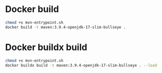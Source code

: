 # Docker build
```sh
chmod +x mvn-entrypoint.sh
docker build -t maven:3.9.4-openjdk-17-slim-bullseye .
```

# Docker buildx build
```sh
chmod +x mvn-entrypoint.sh
docker buildx build -t maven:3.9.4-openjdk-17-slim-bullseye . --load
```
